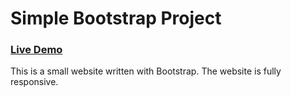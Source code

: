 # Simple Bootstrap Project

### [Live Demo](https://beckhamd.github.io/simple-bootstrap-project/)

This is a small website written with Bootstrap. The website is fully responsive.

